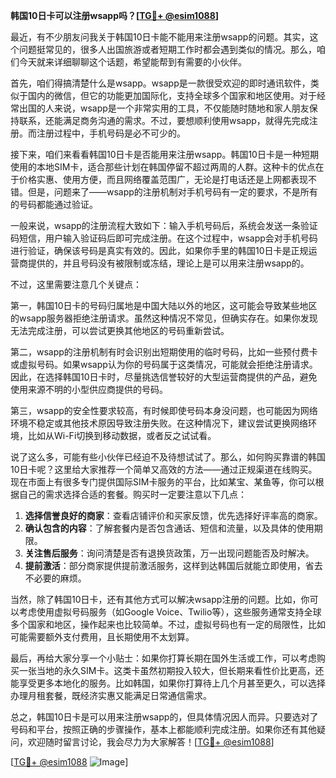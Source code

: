 **韩国10日卡可以注册wsapp吗？[[TG💪+ @esim1088](https://t.me/s/esim1088)]**

最近，有不少朋友问我关于韩国10日卡能不能用来注册wsapp的问题。其实，这个问题挺常见的，很多人出国旅游或者短期工作时都会遇到类似的情况。那么，咱们今天就来详细聊聊这个话题，希望能帮到有需要的小伙伴。

首先，咱们得搞清楚什么是wsapp。wsapp是一款很受欢迎的即时通讯软件，类似于国内的微信，但它的功能更加国际化，支持全球多个国家和地区使用。对于经常出国的人来说，wsapp是一个非常实用的工具，不仅能随时随地和家人朋友保持联系，还能满足商务沟通的需求。不过，要想顺利使用wsapp，就得先完成注册。而注册过程中，手机号码是必不可少的。

接下来，咱们来看看韩国10日卡是否能用来注册wsapp。韩国10日卡是一种短期使用的本地SIM卡，适合那些计划在韩国停留不超过两周的人群。这种卡的优点在于价格实惠、使用方便，而且网络覆盖范围广，无论是打电话还是上网都表现不错。但是，问题来了——wsapp的注册机制对手机号码有一定的要求，不是所有的号码都能通过验证。

一般来说，wsapp的注册流程大致如下：输入手机号码后，系统会发送一条验证码短信，用户输入验证码后即可完成注册。在这个过程中，wsapp会对手机号码进行验证，确保该号码是真实有效的。因此，如果你手里的韩国10日卡是正规运营商提供的，并且号码没有被限制或冻结，理论上是可以用来注册wsapp的。

不过，这里需要注意几个关键点：

第一，韩国10日卡的号码归属地是中国大陆以外的地区，这可能会导致某些地区的wsapp服务器拒绝注册请求。虽然这种情况不常见，但确实存在。如果你发现无法完成注册，可以尝试更换其他地区的号码重新尝试。

第二，wsapp的注册机制有时会识别出短期使用的临时号码，比如一些预付费卡或虚拟号码。如果wsapp认为你的号码属于这类情况，可能就会拒绝注册请求。因此，在选择韩国10日卡时，尽量挑选信誉较好的大型运营商提供的产品，避免使用来源不明的小型供应商提供的号码。

第三，wsapp的安全性要求较高，有时候即使号码本身没问题，也可能因为网络环境不稳定或其他技术原因导致注册失败。在这种情况下，建议尝试更换网络环境，比如从Wi-Fi切换到移动数据，或者反之试试看。

说了这么多，可能有些小伙伴已经迫不及待想试试了。那么，如何购买靠谱的韩国10日卡呢？这里给大家推荐一个简单又高效的方法——通过正规渠道在线购买。现在市面上有很多专门提供国际SIM卡服务的平台，比如某宝、某鱼等，你可以根据自己的需求选择合适的套餐。购买时一定要注意以下几点：

1. **选择信誉良好的商家**：查看店铺评价和买家反馈，优先选择好评率高的商家。
2. **确认包含的内容**：了解套餐内是否包含通话、短信和流量，以及具体的使用期限。
3. **关注售后服务**：询问清楚是否有退换货政策，万一出现问题能否及时解决。
4. **提前激活**：部分商家提供提前激活服务，这样到达韩国后就能立即使用，省去不必要的麻烦。

当然，除了韩国10日卡，还有其他方式可以解决wsapp注册的问题。比如，你可以考虑使用虚拟号码服务（如Google Voice、Twilio等），这些服务通常支持全球多个国家和地区，操作起来也比较简单。不过，虚拟号码也有一定的局限性，比如可能需要额外支付费用，且长期使用不太划算。

最后，再给大家分享一个小贴士：如果你打算长期在国外生活或工作，可以考虑购买一张当地的永久SIM卡。这类卡虽然初期投入较大，但长期来看性价比更高，还能享受更多本地化的服务。比如韩国，如果你打算待上几个月甚至更久，可以选择办理月租套餐，既经济实惠又能满足日常通信需求。

总之，韩国10日卡是可以用来注册wsapp的，但具体情况因人而异。只要选对了号码和平台，按照正确的步骤操作，基本上都能顺利完成注册。如果你还有其他疑问，欢迎随时留言讨论，我会尽力为大家解答！[[TG💪+ @esim1088](https://t.me/s/esim1088)]

[[TG💪+ @esim1088](https://t.me/s/esim1088) ![Image](https://i.postimg.cc/4NQfJmqS/Snipaste-2025-05-13-00-14-12.png)]